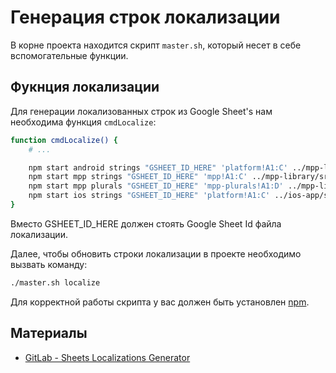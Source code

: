 # Генерация строк локализации

В корне проекта находится скрипт `master.sh`, который несет в себе вспомогательные функции.

## Фукнция локализации
Для генерации локализованных строк из Google Sheet's нам необходима функция `cmdLocalize`:

```bash
function cmdLocalize() {
    # ...

    npm start android strings "GSHEET_ID_HERE" 'platform!A1:C' ../mpp-library/shared/src/androidMain/res/
    npm start mpp strings "GSHEET_ID_HERE" 'mpp!A1:C' ../mpp-library/src/commonMain/resources/MR/
    npm start mpp plurals "GSHEET_ID_HERE" 'mpp-plurals!A1:D' ../mpp-library/src/commonMain/resources/MR/
    npm start ios strings "GSHEET_ID_HERE" 'platform!A1:C' ../ios-app/src/Resources/
}
```

Вместо GSHEET_ID_HERE должен стоять Google Sheet Id файла локализации.

Далее, чтобы обновить строки локализации в проекте необходимо вызвать команду:

```bash
./master.sh localize
```

Для корректной работы скрипта у вас должен быть установлен [npm](https://www.npmjs.com).

## Материалы 
- [GitLab - Sheets Localizations Generator](https://gitlab.icerockdev.com/scl/sheets-localizations-generator)